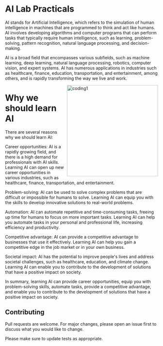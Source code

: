 # AI Lab Practicals

AI stands for Artificial Intelligence, which refers to the simulation of human intelligence in machines that are programmed to think and act like humans. AI involves developing algorithms and computer programs that can perform tasks that typically require human intelligence, such as learning, problem-solving, pattern recognition, natural language processing, and decision-making.

AI is a broad field that encompasses various subfields, such as machine learning, deep learning, natural language processing, robotics, computer vision, and expert systems. AI has numerous applications in industries such as healthcare, finance, education, transportation, and entertainment, among others, and is rapidly transforming the way we live and work.

<img align="right" alt="coding1" width="300" src="https://images.squarespace-cdn.com/content/v1/60479868292a5d29e69ac6b9/d2f479f8-2005-43ae-bb36-e90333fa8f19/Future_of_Artificial_Intelligence.gif?format=1000w">


# Why we should learn AI

There are several reasons why we should learn AI:

Career opportunities: AI is a rapidly growing field, and there is a high demand for professionals with AI skills. Learning AI can open up new career opportunities in various industries, such as healthcare, finance, transportation, and entertainment.

Problem-solving: AI can be used to solve complex problems that are difficult or impossible for humans to solve. Learning AI can equip you with the skills to develop innovative solutions to real-world problems.

Automation: AI can automate repetitive and time-consuming tasks, freeing up time for humans to focus on more important tasks. Learning AI can help you automate tasks in your personal and professional life, increasing efficiency and productivity.

Competitive advantage: AI can provide a competitive advantage to businesses that use it effectively. Learning AI can help you gain a competitive edge in the job market or in your own business.

Societal impact: AI has the potential to improve people's lives and address societal challenges, such as healthcare, education, and climate change. Learning AI can enable you to contribute to the development of solutions that have a positive impact on society.

In summary, learning AI can provide career opportunities, equip you with problem-solving skills, automate tasks, provide a competitive advantage, and enable you to contribute to the development of solutions that have a positive impact on society.

## Contributing

Pull requests are welcome. For major changes, please open an issue first
to discuss what you would like to change.

Please make sure to update tests as appropriate.
